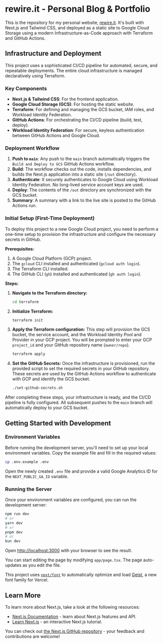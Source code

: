 # rewire.it - Personal Blog & Portfolio

This is the repository for my personal website, [rewire.it](https://rewire.it). It's built with Next.js and Tailwind CSS, and deployed as a static site to Google Cloud Storage using a modern Infrastructure-as-Code approach with Terraform and GitHub Actions.

## Infrastructure and Deployment

This project uses a sophisticated CI/CD pipeline for automated, secure, and repeatable deployments. The entire cloud infrastructure is managed declaratively using Terraform.

### Key Components

- **Next.js & Tailwind CSS**: For the frontend application.
- **Google Cloud Storage (GCS)**: For hosting the static website.
- **Terraform**: For defining and managing the GCS bucket, IAM roles, and Workload Identity Federation.
- **GitHub Actions**: For orchestrating the CI/CD pipeline (build, test, deploy).
- **Workload Identity Federation**: For secure, keyless authentication between GitHub Actions and Google Cloud.

### Deployment Workflow

1.  **Push to `main`**: Any push to the `main` branch automatically triggers the `Build and Deploy to GCS` GitHub Actions workflow.
2.  **Build**: The workflow checks out the code, installs dependencies, and builds the Next.js application into a static site (`/out` directory).
3.  **Authenticate**: It securely authenticates to Google Cloud using Workload Identity Federation. No long-lived service account keys are used.
4.  **Deploy**: The contents of the `/out` directory are synchronized with the GCS bucket.
5.  **Summary**: A summary with a link to the live site is posted to the GitHub Actions run.

### Initial Setup (First-Time Deployment)

To deploy this project to a new Google Cloud project, you need to perform a one-time setup to provision the infrastructure and configure the necessary secrets in GitHub.

**Prerequisites:**

1.  A Google Cloud Platform (GCP) project.
2.  The `gcloud` CLI installed and authenticated (`gcloud auth login`).
3.  The Terraform CLI installed.
4.  The GitHub CLI (`gh`) installed and authenticated (`gh auth login`).

**Steps:**

1.  **Navigate to the Terraform directory:**
    ```bash
    cd terraform
    ```

2.  **Initialize Terraform:**
    ```bash
    terraform init
    ```

3.  **Apply the Terraform configuration:**
    This step will provision the GCS bucket, the service account, and the Workload Identity Pool and Provider in your GCP project. You will be prompted to enter your GCP `project_id` and your GitHub repository name (`owner/repo`).
    ```bash
    terraform apply
    ```

4.  **Set the GitHub Secrets:**
    Once the infrastructure is provisioned, run the provided script to set the required secrets in your GitHub repository. These secrets are used by the GitHub Actions workflow to authenticate with GCP and identify the GCS bucket.
    ```bash
    ./set-github-secrets.sh
    ```

After completing these steps, your infrastructure is ready, and the CI/CD pipeline is fully configured. All subsequent pushes to the `main` branch will automatically deploy to your GCS bucket.

## Getting Started with Development

### Environment Variables

Before running the development server, you'll need to set up your local environment variables. Copy the example file and fill in the required values:

```bash
cp .env.example .env
```

Open the newly created `.env` file and provide a valid Google Analytics ID for the `NEXT_PUBLIC_GA_ID` variable.

### Running the Server

Once your environment variables are configured, you can run the development server:

```bash
npm run dev
# or
yarn dev
# or
pnpm dev
# or
bun dev
```

Open [http://localhost:3000](http://localhost:3000) with your browser to see the result.

You can start editing the page by modifying `app/page.tsx`. The page auto-updates as you edit the file.

This project uses [`next/font`](https://nextjs.org/docs/app/building-your-application/optimizing/fonts) to automatically optimize and load [Geist](https://vercel.com/font), a new font family for Vercel.

## Learn More

To learn more about Next.js, take a look at the following resources:

- [Next.js Documentation](https://nextjs.org/docs) - learn about Next.js features and API.
- [Learn Next.js](https://nextjs.org/learn) - an interactive Next.js tutorial.

You can check out [the Next.js GitHub repository](https://github.com/vercel/next.js) - your feedback and contributions are welcome!
